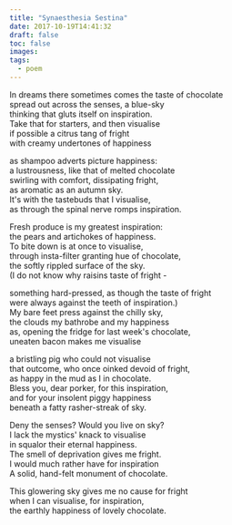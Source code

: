 ```yaml
---
title: "Synaesthesia Sestina"
date: 2017-10-19T14:41:32
draft: false
toc: false
images:
tags: 
  - poem
---
```

In dreams there sometimes comes the taste of chocolate  
spread out across the senses, a blue-sky  
thinking that gluts itself on inspiration.  
Take that for starters, and then visualise  
if possible a citrus tang of fright  
with creamy undertones of happiness  

as shampoo adverts picture happiness:  
a lustrousness, like that of melted chocolate  
swirling with comfort, dissipating fright,  
as aromatic as an autumn sky.  
It's with the tastebuds that I visualise,  
as through the spinal nerve romps inspiration.  

Fresh produce is my greatest inspiration:  
the pears and artichokes of happiness.  
To bite down is at once to visualise,  
through insta-filter granting hue of chocolate,  
the softly rippled surface of the sky.  
(I do not know why raisins taste of fright -  

something hard-pressed, as though the taste of fright  
were always against the teeth of inspiration.)  
My bare feet press against the chilly sky,  
the clouds my bathrobe and my happiness  
as, opening the fridge for last week's chocolate,  
uneaten bacon makes me visualise  

a bristling pig who could not visualise  
that outcome, who once oinked devoid of fright,  
as happy in the mud as I in chocolate.  
Bless you, dear porker, for this inspiration,  
and for your insolent piggy happiness  
beneath a fatty rasher-streak of sky.  

Deny the senses? Would you live on sky?  
I lack the mystics' knack to visualise  
in squalor their eternal happiness.  
The smell of deprivation gives me fright.  
I would much rather have for inspiration  
A solid, hand-felt monument of chocolate.  

This glowering sky gives me no cause for fright  
when I can visualise, for inspiration,  
the earthly happiness of lovely chocolate.  

